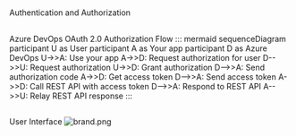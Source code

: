 # 
Authentication and Authorization
## 
Azure DevOps OAuth 2.0 Authorization Flow
 ::: mermaid
 sequenceDiagram
  participant U as User
  participant A as Your app
  participant D as Azure DevOps
  U->>A: Use your app
  A->>D: Request authorization for user
  D-->>U: Request authorization
  U->>D: Grant authorization
  D-->>A: Send authorization code
  A->>D: Get access token
  D-->>A: Send access token
  A->>D: Call REST API with access token
  D-->>A: Respond to REST API
  A-->>U: Relay REST API response
 :::
## 
User Interface
![brand.png](/.attachments/brand-ee9ffeb1-df22-48f5-89ca-d36d3b78770f.png)


